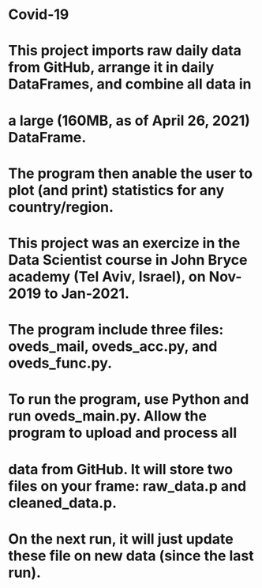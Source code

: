 # Covid-19
# This project imports raw daily data from GitHub, arrange it in daily DataFrames, and combine all data in 
# a large (160MB, as of April 26, 2021) DataFrame.
#
# The program then anable the user to plot (and print) statistics for any country/region.
# This project was an exercize in the Data Scientist course in John Bryce academy (Tel Aviv, Israel), on Nov-2019 to Jan-2021.
# 
# The program include three files: oveds_mail, oveds_acc.py, and oveds_func.py.
#
# To run the program, use Python and run oveds_main.py. Allow the program to upload and process all 
# data from GitHub. It will store two files on your frame: raw_data.p and cleaned_data.p.
# On the next run, it will just update these file on new data (since the last run).
